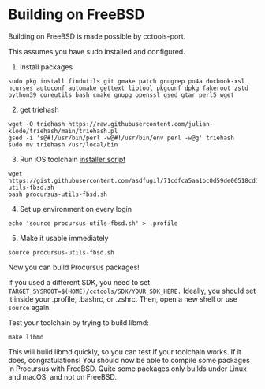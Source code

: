 # Building on FreeBSD
Building on FreeBSD is made possible by cctools-port.

This assumes you have sudo installed and configured.

1. install packages
```
sudo pkg install findutils git gmake patch gnugrep po4a docbook-xsl ncurses autoconf automake gettext libtool pkgconf dpkg fakeroot zstd python39 coreutils bash cmake gnupg openssl gsed gtar perl5 wget
```
2. get triehash
```
wget -O triehash https://raw.githubusercontent.com/julian-klode/triehash/main/triehash.pl
gsed -i 's@#!/usr/bin/perl -w@#!/usr/bin/env perl -w@g' triehash
sudo mv triehash /usr/local/bin
```
3. Run iOS toolchain [installer script](https://gist.github.com/asdfugil/71cdfca5aa1bc0d59de06518cd1c530c)
```
wget https://gist.githubusercontent.com/asdfugil/71cdfca5aa1bc0d59de06518cd1c530c/raw/d1c87a29c2659c6a6ad090638de3053934ad477e/procursus-utils-fbsd.sh
bash procursus-utils-fbsd.sh
```
4. Set up environment on every login
```
echo 'source procursus-utils-fbsd.sh' > .profile
```

5. Make it usable immediately
```
source procursus-utils-fbsd.sh
```
Now you can build Procursus packages! 

If you used a different SDK, you need to set `TARGET_SYSROOT=$(HOME)/cctools/SDK/YOUR_SDK_HERE.` Ideally, you should set it inside your .profile, .bashrc, or .zshrc. Then, open a new shell or use `source` again.

Test your toolchain by trying to build libmd: 

```make libmd```

This will build libmd quickly, so you can test if your toolchain works. If it does, congratulations! 
You should now be able to compile some packages in Procursus with FreeBSD.
Quite some packages only builds under Linux and macOS, and not on FreeBSD.
